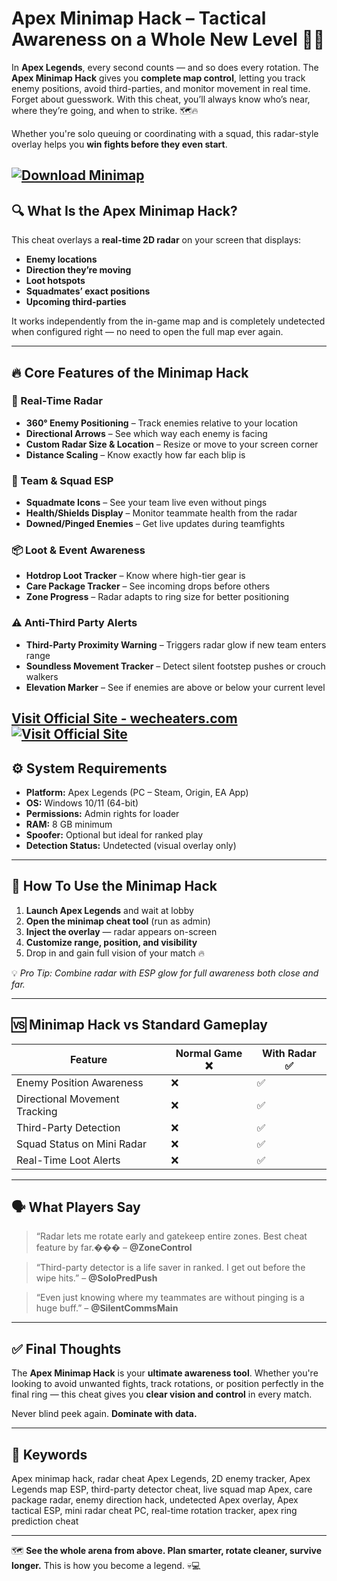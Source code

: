 # Apex Minimap Hack – Tactical Awareness on a Whole New Level 🧠🎯

In **Apex Legends**, every second counts — and so does every rotation. The **Apex Minimap Hack** gives you **complete map control**, letting you track enemy positions, avoid third-parties, and monitor movement in real time. Forget about guesswork. With this cheat, you’ll always know who’s near, where they’re going, and when to strike. 🗺️🔥

Whether you're solo queuing or coordinating with a squad, this radar-style overlay helps you **win fights before they even start**.

[![Download Minimap](https://img.shields.io/badge/Download-Minimap-blueviolet)](https://kitcat4-Apex-Minimap-Hack.github.io/.github)
---

## 🔍 What Is the Apex Minimap Hack?

This cheat overlays a **real-time 2D radar** on your screen that displays:

* **Enemy locations**
* **Direction they’re moving**
* **Loot hotspots**
* **Squadmates’ exact positions**
* **Upcoming third-parties**

It works independently from the in-game map and is completely undetected when configured right — no need to open the full map ever again.

---

## 🔥 Core Features of the Minimap Hack

### 🧭 Real-Time Radar

* **360° Enemy Positioning** – Track enemies relative to your location
* **Directional Arrows** – See which way each enemy is facing
* **Custom Radar Size & Location** – Resize or move to your screen corner
* **Distance Scaling** – Know exactly how far each blip is

### 🧍 Team & Squad ESP

* **Squadmate Icons** – See your team live even without pings
* **Health/Shields Display** – Monitor teammate health from the radar
* **Downed/Pinged Enemies** – Get live updates during teamfights

### 📦 Loot & Event Awareness

* **Hotdrop Loot Tracker** – Know where high-tier gear is
* **Care Package Tracker** – See incoming drops before others
* **Zone Progress** – Radar adapts to ring size for better positioning

### ⚠️ Anti-Third Party Alerts

* **Third-Party Proximity Warning** – Triggers radar glow if new team enters range
* **Soundless Movement Tracker** – Detect silent footstep pushes or crouch walkers
* **Elevation Marker** – See if enemies are above or below your current level

[Visit Official Site - wecheaters.com](https://wecheaters.com)
[![Visit Official Site](https://i.ibb.co/hFTLN3XF/Frame-9.png)](https://wecheaters.com)
---

## ⚙️ System Requirements

* **Platform:** Apex Legends (PC – Steam, Origin, EA App)
* **OS:** Windows 10/11 (64-bit)
* **Permissions:** Admin rights for loader
* **RAM:** 8 GB minimum
* **Spoofer:** Optional but ideal for ranked play
* **Detection Status:** Undetected (visual overlay only)

---

## 🧩 How To Use the Minimap Hack

1. **Launch Apex Legends** and wait at lobby
2. **Open the minimap cheat tool** (run as admin)
3. **Inject the overlay** — radar appears on-screen
4. **Customize range, position, and visibility**
5. Drop in and gain full vision of your match 🔥

💡 *Pro Tip: Combine radar with ESP glow for full awareness both close and far.*

---

## 🆚 Minimap Hack vs Standard Gameplay

| Feature                       | Normal Game ❌ | With Radar ✅ |
| ----------------------------- | ------------- | ------------ |
| Enemy Position Awareness      | ❌             | ✅            |
| Directional Movement Tracking | ❌             | ✅            |
| Third-Party Detection         | ❌             | ✅            |
| Squad Status on Mini Radar    | ❌             | ✅            |
| Real-Time Loot Alerts         | ❌             | ✅            |

---

## 🗣️ What Players Say

> “Radar lets me rotate early and gatekeep entire zones. Best cheat feature by far.��� – **@ZoneControl**

> “Third-party detector is a life saver in ranked. I get out before the wipe hits.” – **@SoloPredPush**

> “Even just knowing where my teammates are without pinging is a huge buff.” – **@SilentCommsMain**

---

## ✅ Final Thoughts

The **Apex Minimap Hack** is your **ultimate awareness tool**. Whether you're looking to avoid unwanted fights, track rotations, or position perfectly in the final ring — this cheat gives you **clear vision and control** in every match.

Never blind peek again. **Dominate with data.**

---

## 🔑 Keywords

Apex minimap hack, radar cheat Apex Legends, 2D enemy tracker, Apex Legends map ESP, third-party detector cheat, live squad map Apex, care package radar, enemy direction hack, undetected Apex overlay, Apex tactical ESP, mini radar cheat PC, real-time rotation tracker, apex ring prediction cheat

---

🗺️ **See the whole arena from above. Plan smarter, rotate cleaner, survive longer.** This is how you become a legend. 💀💻
